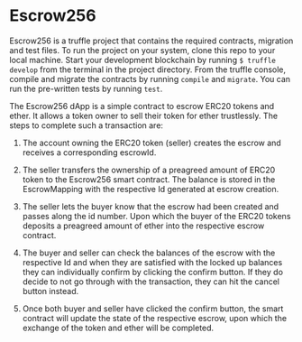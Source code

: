 <!-- README.md that explains your project
○  	What does your project do?
○  	How to set it up
■  	Run a local development server -->

# Escrow256
Escrow256 is a truffle project that contains the required contracts, migration and test files. To run the project on your system, clone this repo to your local machine.
Start your development blockchain by running `$ truffle develop` from the terminal in the project directory. From the truffle console, compile and migrate the contracts by running `compile` and `migrate`. You can run the pre-written tests by running `test`.

The Escrow256 dApp is a simple contract to escrow ERC20 tokens and ether.
 It allows a token owner to sell their token for ether trustlessly. The steps to complete such a transaction are:

1. The account owning the ERC20 token (seller) creates the escrow and receives a corresponding escrowId.

2. The seller transfers the ownership of a preagreed amount of ERC20 token to the Escrow256 smart contract. The balance is stored in the EscrowMapping with the respective Id generated at escrow creation.

3. The seller lets the buyer know that the escrow had been created and passes along the id number. Upon which the buyer of the ERC20 tokens deposits a preagreed amount of ether into the respective escrow contract. 

4. The buyer and seller can check the balances of the escrow with the respective Id and when they are satisfied with the locked up balances they can individually confirm by clicking the confirm button. If they do decide to not go through with the transaction, they can hit the cancel button instead.

5. Once both buyer and seller have clicked the confirm button, the smart contract will update the state of the respective escrow, upon which the exchange of the token and ether will be completed.


